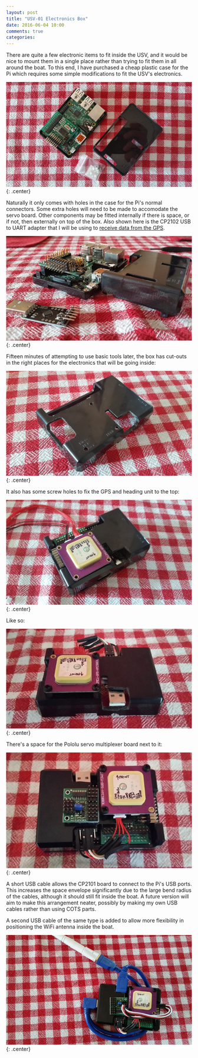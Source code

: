 ```yaml
---
layout: post
title: "USV-01 Electronics Box"
date: 2016-06-04 10:00
comments: true
categories:
---
```


There are quite a few electronic items to fit inside the USV, and it would be nice to mount them in a single place rather than trying to fit them in all around the boat. To this end, I have purchased a cheap plastic case for the Pi which requires some simple modifications to fit the USV's electronics.

![The box](/usv01/box1.jpg){: .center}

Naturally it only comes with holes in the case for the Pi's normal connectors. Some extra holes will need to be made to accomodate the servo board. Other components may be fitted internally if there is space, or if not, then externally on top of the box. Also shown here is the CP2102 USB to UART adapter that I will be using to [receive data from the GPS](../usv-01-gps-test).

![Marked up for modification](/usv01/box2.jpg){: .center}

Fifteen minutes of attempting to use basic tools later, the box has cut-outs in the right places for the electronics that will be going inside:

![Box with cut-outs](/usv01/box3.jpg){: .center}

It also has some screw holes to fix the GPS and heading unit to the top:

![Box with GPS on top](/usv01/box4.jpg){: .center}

Like so:

![Box with GPS and CP2101 fitted](/usv01/box5.jpg){: .center}

There's a space for the Pololu servo multiplexer board next to it:

![Box with servo multiplexer fitted](/usv01/box6.jpg){: .center}

A short USB cable allows the CP2101 board to connect to the Pi's USB ports. This increases the space envelope significantly due to the large bend radius of the cables, although it should still fit inside the boat. A future version will aim to make this arrangement neater, possibly by making my own USB cables rather than using COTS parts.

A second USB cable of the same type is added to allow more flexibility in positioning the WiFi antenna inside the boat.

![Box with USB cables attached](/usv01/box7.jpg){: .center}
